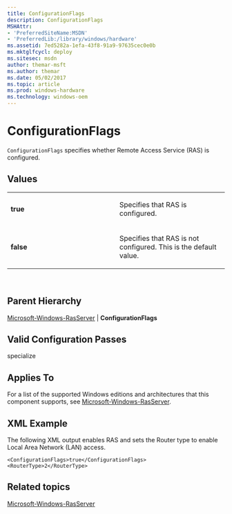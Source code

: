 ```yaml
---
title: ConfigurationFlags
description: ConfigurationFlags
MSHAttr:
- 'PreferredSiteName:MSDN'
- 'PreferredLib:/library/windows/hardware'
ms.assetid: 7ed5282a-1efa-43f8-91a9-97635cec0e0b
ms.mktglfcycl: deploy
ms.sitesec: msdn
author: themar-msft
ms.author: themar
ms.date: 05/02/2017
ms.topic: article
ms.prod: windows-hardware
ms.technology: windows-oem
---
```


# ConfigurationFlags


`ConfigurationFlags` specifies whether Remote Access Service (RAS) is configured.

## Values


<table>
<colgroup>
<col width="50%" />
<col width="50%" />
</colgroup>
<tbody>
<tr class="odd">
<td><p><strong>true</strong></p></td>
<td><p>Specifies that RAS is configured.</p></td>
</tr>
<tr class="even">
<td><p><strong>false</strong></p></td>
<td><p>Specifies that RAS is not configured. This is the default value.</p></td>
</tr>
</tbody>
</table>

 

## Parent Hierarchy


[Microsoft-Windows-RasServer](microsoft-windows-rasserver.md) | **ConfigurationFlags**

## Valid Configuration Passes


specialize

## Applies To


For a list of the supported Windows editions and architectures that this component supports, see [Microsoft-Windows-RasServer](microsoft-windows-rasserver.md).

## XML Example


The following XML output enables RAS and sets the Router type to enable Local Area Network (LAN) access.

```
<ConfigurationFlags>true</ConfigurationFlags>
<RouterType>2</RouterType>
```

## Related topics


[Microsoft-Windows-RasServer](microsoft-windows-rasserver.md)

 

 







